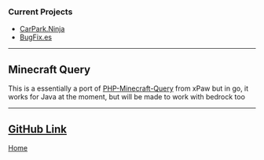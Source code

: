 ### Current Projects
* [CarPark.Ninja](/projects/current/carpark.ninja.html)
* [BugFix.es](/projects/current/bugfix.es.html)

---
## Minecraft Query
This is a essentially a port of [PHP-Minecraft-Query](https://github.com/xpaw/php-minecraft-query) from xPaw
but in go, it works for Java at the moment, but will be made to work with bedrock too

---
[GitHub Link](https://github.com/keloran/minecraft-query)
---
[Home](/)

